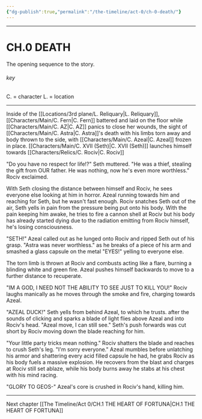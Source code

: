 ```yaml
---
{"dg-publish":true,"permalink":"/the-timeline/act-0/ch-0-death/"}
---
```



___
# CH.0 DEATH

The opening sequence to the story.
###### key
C. = character
L. = location

---

Inside of the [[Locations/3rd plane/L. Reliquary\|L. Reliquary]],
[[Characters/Main/C. Fern\|C. Fern]] battered and laid on the floor while [[Characters/Main/C. AZ\|C. AZ]] panics to close her wounds, the sight of [[Characters/Main/C. Astra\|C. Astra]]'s death with his limbs torn away and body thrown to the side, with [[Characters/Main/C. Azeal\|C. Azeal]] frozen in place. [[Characters/Main/C. XVII (Seth)\|C. XVII (Seth)]] launches himself towards [[Characters/Relics/C. Rociv\|C. Rociv]]

"Do you have no respect for life!?" Seth muttered.
"He was a thief, stealing the gift from OUR father. He was nothing, now he's even more worthless." Rociv exclaimed.

With Seth closing the distance between himself and Rociv, he sees everyone else looking at him in horror. Azeal running towards him and reaching for Seth, but he wasn't fast enough. Rociv snatches Seth out of the air, Seth yells in pain from the pressure being put onto his body. With the pain keeping him awake, he tries to fire a cannon shell at Rociv but his body has already started dying due to the radiation emitting from Rociv himself, he's losing consciousness.

"SETH!" Azeal called out as he lunged onto Rociv and ripped Seth out of his grasp. "Astra was never worthless." as he breaks of a piece of his arm  and smashed a glass capsule on the metal "EYES!" yelling to everyone else.

The torn limb is thrown at Rociv and combusts acting like a flare, burning a blinding white and green fire. Azeal pushes himself backwards to move to a further distance to recuperate.

"IM A GOD, I NEED NOT THE ABILITY TO SEE JUST TO KILL YOU!" Rociv laughs manically as he moves through the smoke and fire, charging towards Azeal. 

"AZEAL DUCK!" Seth yells from behind Azeal, to which he trusts. after the sounds of clicking and sparks a blade of light flies above Azeal and into Rociv's head. "Azeal move, I can still see." Seth's push forwards was cut short by Rociv moving down the blade reaching for him.

"Your little party tricks mean nothing." Rociv shatters the blade and reaches to crush Seth's leg. "I'm sorry everyone." Azeal mumbles before unlatching his armor and shattering every acid filled capsule he had, he grabs Rociv as his body fuels a massive explosion. He recovers from the blast and charges at Rociv still set ablaze, while his body burns away he stabs at his chest with his mind racing.

"GLORY TO GEOS-" Azeal's core is crushed in Rociv's hand, killing him.

---

Next chapter 
[[The Timeline/Act 0/CH.1 THE HEART OF FORTUNA\|CH.1 THE HEART OF FORTUNA]]